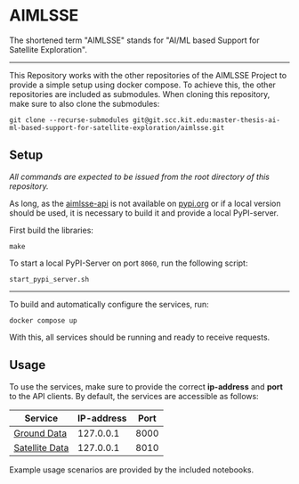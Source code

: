 # AIMLSSE
The shortened term "AIMLSSE" stands for "AI/ML based Support for Satellite Exploration".

----

This Repository works with the other repositories of the AIMLSSE Project to provide a simple setup using docker compose.
To achieve this, the other repositories are included as submodules.
When cloning this repository, make sure to also clone the submodules:
```
git clone --recurse-submodules git@git.scc.kit.edu:master-thesis-ai-ml-based-support-for-satellite-exploration/aimlsse.git
```

## Setup
*All commands are expected to be issued from the root directory of this repository.*

As long, as the [aimlsse-api](https://git.scc.kit.edu/master-thesis-ai-ml-based-support-for-satellite-exploration/aimlsse-api) is not available on [pypi.org](https://pypi.org) or if a local version should be used, it is necessary to build it and provide a local PyPI-server.

First build the libraries:
```
make
```

To start a local PyPI-Server on port `8060`, run the following script:
```
start_pypi_server.sh
```

---

To build and automatically configure the services, run:
```
docker compose up
```

With this, all services should be running and ready to receive requests.

## Usage
To use the services, make sure to provide the correct **ip-address** and **port** to the API clients.
By default, the services are accessible as follows:

| Service | IP-address | Port |
|---------|------------|------|
| [Ground Data](https://git.scc.kit.edu/master-thesis-ai-ml-based-support-for-satellite-exploration/ground-data-service)    | 127.0.0.1  | 8000 |
| [Satellite Data](https://git.scc.kit.edu/master-thesis-ai-ml-based-support-for-satellite-exploration/satellite-data-service) | 127.0.0.1  | 8010 |

Example usage scenarios are provided by the included notebooks.